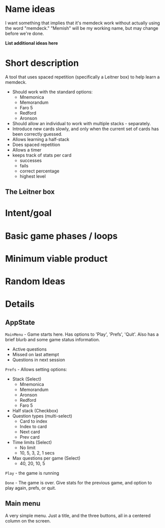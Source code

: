 # Name ideas

I want something that implies that it's memdeck work without actually
using the word "memdeck." "Memish" will be my working name, but may
change before we're done. 

__List additional ideas here__


# Short description

A tool that uses spaced repetition (specifically a Leitner box)
to help learn a memdeck.

- Should work with the standard options:
  - Mnemonica
  - Memorandum
  - Faro 5
  - Redford
  - Aronson
- Should allow an individual to work with multiple stacks - separately.
- Introduce new cards slowly, and only when the current set of 
  cards has been correctly guessed.
- Allows learning a half-stack
- Does spaced repetition
- Allows a timer
- keeps track of stats per card
  - successes
  - fails
  - correct percentage
  - highest level

## The Leitner box



# Intent/goal

# Basic game phases / loops

# Minimum viable product

# Random Ideas

# Details

## AppState

`MainMenu` - Game starts here. Has options to 'Play', 'Prefs', 'Quit'. Also
has a brief blurb and some game status information. 
  - Active questions
  - Missed on last attempt
  - Questions in next session

`Prefs` - Allows setting options:
  - Stack (Select)
    - Mnemonica
    - Memorandum
    - Aronson
    - Redford
    - Faro 5
  - Half stack (Checkbox)
  - Question types (multi-select)
    - Card to index
    - Index to card
    - Next card
    - Prev card
  - Time limits (Select)
    - No limit
    - 10, 5, 3, 2, 1 secs
  - Max questions per game (Select)
    - 40, 20, 10, 5

`Play` - the game is running

`Done` - The game is over. Give stats for the previous game, and option to 
  play again, prefs, or quit.

## Main menu

A very simple menu. Just a title, and the three buttons, all in a centered 
column on the screen. 

